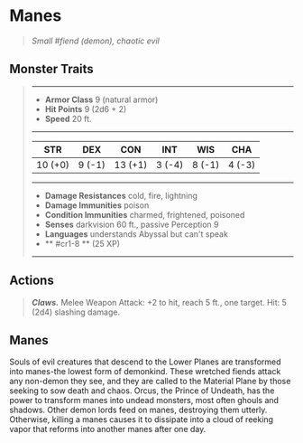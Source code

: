 # Manes
>*Small #fiend (demon), chaotic evil*
## Monster Traits
>___
>- **Armor Class** 9 (natural armor)
>- **Hit Points** 9 (2d6 + 2)
>- **Speed** 20 ft.
>___
>|STR|DEX|CON|INT|WIS|CHA|
>|:---:|:---:|:---:|:---:|:---:|:---:|
>|10 (+0)|9 (-1)|13 (+1)|3 (-4)|8 (-1)|4 (-3)|
>___
>- **Damage Resistances** cold, fire, lightning
>- **Damage Immunities** poison
>- **Condition Immunities** charmed, frightened, poisoned
>- **Senses** darkvision 60 ft., passive Perception 9
>- **Languages** understands Abyssal but can't speak
>- ** #cr1-8 ** (25 XP)
>___
## Actions
>***Claws.*** Melee Weapon Attack: +2 to hit, reach 5 ft., one target. Hit: 5 (2d4) slashing damage.
## Manes
Souls of evil creatures that descend to the Lower Planes are transformed into manes-the lowest form of demonkind. These wretched fiends attack any non-demon they see, and they are called to the Material Plane by those seeking to sow death and chaos.
Orcus, the Prince of Undeath, has the power to transform manes into undead monsters, most often ghouls and shadows. Other demon lords feed on manes, destroying them utterly. Otherwise, killing a manes causes it to dissipate into a cloud of reeking vapor that reforms into another manes after one day.